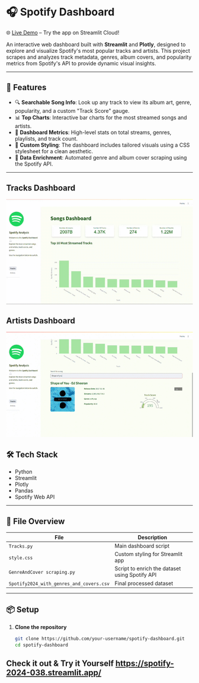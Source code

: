 # 🎧 Spotify Dashboard

🌐 [Live Demo](https://spotify-2024-038.streamlit.app/) – Try the app on Streamlit Cloud!

An interactive web dashboard built with **Streamlit** and **Plotly**, designed to explore and visualize Spotify's most popular tracks and artists. This project scrapes and analyzes track metadata, genres, album covers, and popularity metrics from Spotify's API to provide dynamic visual insights.

---

## 🚀 Features

- 🔍 **Searchable Song Info**: Look up any track to view its album art, genre, popularity, and a custom "Track Score" gauge.
- 📊 **Top Charts**: Interactive bar charts for the most streamed songs and artists.
- 🧭 **Dashboard Metrics**: High-level stats on total streams, genres, playlists, and track count.
- 🎨 **Custom Styling**: The dashboard includes tailored visuals using a CSS stylesheet for a clean aesthetic.
- 🧠 **Data Enrichment**: Automated genre and album cover scraping using the Spotify API.

---
## Tracks Dashboard
![Dashboard](https://github.com/omar038/Spotify-2024/blob/main/Gif/Tracks.gif)

## Artists Dashboard
![Dashboard](https://github.com/omar038/Spotify-2024/blob/main/Gif/Artists.gif)


## 🛠 Tech Stack

- Python
- Streamlit
- Plotly
- Pandas
- Spotify Web API

---

## 📂 File Overview

| File                          | Description                                           |
|------------------------------|-------------------------------------------------------|
| `Tracks.py`                  | Main dashboard script                                 |
| `style.css`                  | Custom styling for Streamlit app                     |
| `GenreAndCover scraping.py`  | Script to enrich the dataset using Spotify API        |
| `Spotify2024_with_genres_and_covers.csv` | Final processed dataset                    |

---

## 📦 Setup

1. **Clone the repository**
   ```bash
   git clone https://github.com/your-username/spotify-dashboard.git
   cd spotify-dashboard

## Check it out & Try it Yourself https://spotify-2024-038.streamlit.app/
